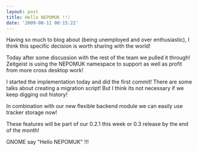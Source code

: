```yaml
---
layout: post
title: Hello NEPOMUK !!!
date: '2009-08-11 00:15:22'
---
```


Having so much to blog about (being unemployed and over enthusiastic), I think this specific decision is worth sharing with the world!

Today after some discussion with the rest of the team we pulled it through! Zeitgeist is using the NEPOMUK namespace to support as well as profit from more cross desktop work!

I started the implementation today and did the first commit! There are some talks about creating a migration script! But I think its not necessary if we keep digging out history!

In combination with our new flexible backend module we can easily use tracker storage now!

These features will be part of our 0.2.1 this week or 0.3 release by the end of the month!

GNOME say "Hello NEPOMUK" !!!